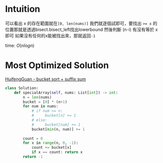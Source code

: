 # Intuition

可以看出 x 的存在範圍就在`[0, len(nums)]`
我們就逐個試即可，要找出 `>= x` 的位置那就是透過bisect.bisect_left找出lowerbound
然後判斷 (n-i) 有沒有等於 x 即可
如果沒有任何的x能被找出來，那就返回`-1`

time: $O(nlogn)$

# Most Optimized Solution

[HuifengGuan - bucket sort + suffix sum](https://www.youtube.com/watch?v=EyB0iYwKF84)

```py
class Solution:
    def specialArray(self, nums: List[int]) -> int:
        n = len(nums)
        bucket = [0] * (n+1)
        for num in nums:
            # if num >= n:
            #     bucket[n] += 1
            # else:
            #     bucket[num] += 1
            bucket[min(n, num)] += 1
        
        count = 0
        for x in range(n, 0, -1):
            count += bucket[x]
            if x == count: return x
        return -1

```
